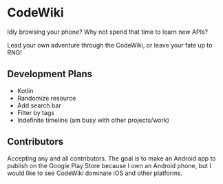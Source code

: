 # CodeWiki
Idly browsing your phone? Why not spend that time to learn new APIs?

Lead your own adventure through the CodeWiki, or leave your fate up to RNG!

## Development Plans
* Kotlin
* Randomize resource
* Add search bar
* Filter by tags
* Indefinite timeline (am busy with other projects/work)

## Contributors
Accepting any and all contributors. The goal is to make an Android app to publish on the Google Play Store because I own an Android phone, but I would like to see CodeWiki dominate iOS and other platforms.

